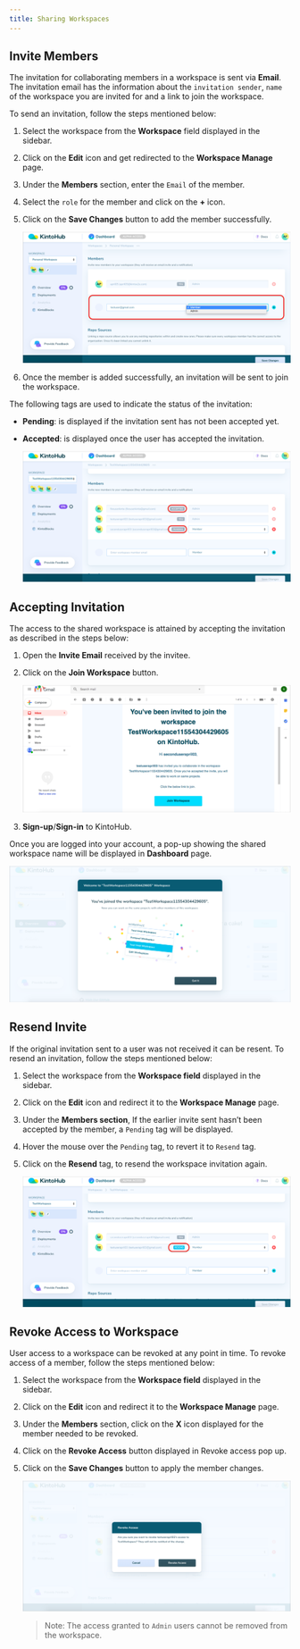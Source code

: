 ```yaml
---
title: Sharing Workspaces
---
```


## Invite Members

The invitation for collaborating members in a workspace is sent via **Email**. The invitation email has the information about the `invitation sender`, `name` of the workspace you are invited for and a link to join the workspace.

To send an invitation, follow the steps mentioned below:

1. Select the workspace from the **Workspace** field displayed in the sidebar.

2. Click on the **Edit** icon and get redirected to the **Workspace Manage** page.

3. Under the **Members** section, enter the `Email` of the member.

4. Select the `role` for the member and click on the **+** icon.

5. Click on the **Save Changes** button to add the member successfully.

   ![Screenshot](/docs/assets/add-member.png)

6. Once the member is added successfully, an invitation will be sent to join the workspace.


The following tags are used to indicate the status of the invitation:

- **Pending**: is displayed if the invitation sent has not been accepted yet.

- **Accepted**: is displayed once the user has accepted the invitation.

   ![Screenshot](/docs/assets/member-tag.png)


## Accepting Invitation

The access to the shared workspace is attained by accepting the invitation as described in the steps below:

1. Open the **Invite Email** received by the invitee.

2. Click on the **Join Workspace** button.

   ![Screenshot](/docs/assets/accept-invite.png)

3. **Sign-up**/**Sign-in** to KintoHub.

Once you are logged into your account, a pop-up showing the shared workspace name will be displayed in **Dashboard** page.

   ![Screenshot](/docs/assets/share-workspace.png)


## Resend Invite

If the original invitation sent to a user was not received it can be resent. To resend an invitation, follow the steps mentioned below:

1. Select the workspace from the **Workspace field** displayed in the sidebar.

2. Click on the **Edit** icon and redirect it to the **Workspace Manage** page.

3. Under the **Members section**, If the earlier invite sent hasn’t been accepted by the member, a `Pending` tag will be displayed.

4. Hover the mouse over the `Pending` tag, to revert it to `Resend` tag.

5. Click on the **Resend** tag, to resend the workspace invitation again.

   ![Screenshot](/docs/assets/resend-tag.png)


## Revoke Access to Workspace

User access to a workspace can be revoked at any point in time. To revoke access of a member, follow the steps mentioned below:

1. Select the workspace from the **Workspace field** displayed in the sidebar.

2. Click on the **Edit** icon and redirect it to the **Workspace Manage** page.

3. Under the **Members** section, click on the **X** icon displayed for the member needed to be revoked.

4. Click on the **Revoke Access** button displayed in Revoke access pop up.

5. Click on the **Save Changes** button to apply the member changes.

   ![Screenshot](/docs/assets/revoke-access.png)

    >Note: The access granted to `Admin` users cannot be removed from the workspace.